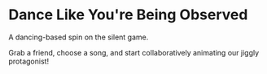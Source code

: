 # Dance Like You're Being Observed
A dancing-based spin on the silent game.

Grab a friend, choose a song, and start collaboratively animating our jiggly protagonist!
